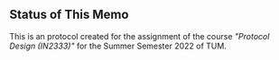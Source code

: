 ## Status of This Memo

This is an protocol created for the assignment of the course *"Protocol Design (IN2333)"* for the Summer Semester 2022 of TUM.